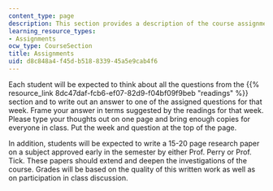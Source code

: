 ```yaml
---
content_type: page
description: This section provides a description of the course assignments.
learning_resource_types:
- Assignments
ocw_type: CourseSection
title: Assignments
uid: d8c848a4-f45d-b518-8339-45a5e9cab4f6
---
```


Each student will be expected to think about all the questions from the {{% resource_link 8dc47daf-fcb6-ef07-82d9-f04bf09f9beb "readings" %}} section and to write out an answer to one of the assigned questions for that week. Frame your answer in terms suggested by the readings for that week. Please type your thoughts out on one page and bring enough copies for everyone in class. Put the week and question at the top of the page.

In addition, students will be expected to write a 15-20 page research paper on a subject approved early in the semester by either Prof. Perry or Prof. Tick. These papers should extend and deepen the investigations of the course. Grades will be based on the quality of this written work as well as on participation in class discussion.